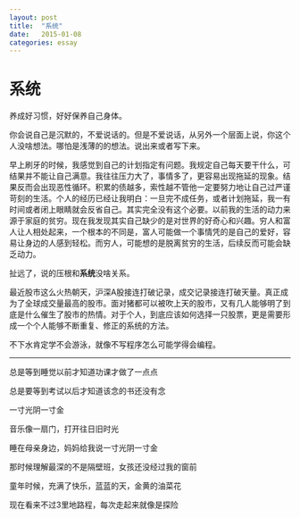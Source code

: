 ```yaml
---
layout: post
title:  "系统"
date:   2015-01-08	
categories: essay
---
```


# 系统 #

养成好习惯，好好保养自己身体。

你会说自己是沉默的，不爱说话的。但是不爱说话，从另外一个层面上说，你这个人没啥想法。哪怕是浅薄的的想法。说出来或者写下来。

早上刷牙的时候，我感觉到自己的计划指定有问题。我规定自己每天要干什么，可结果并不能让自己满意。我往往压力大了，事情多了，更容易出现拖延的现象。结果反而会出现恶性循环。积累的债越多，索性越不管他一定要努力地让自己过严谨苛刻的生活。个人的经历已经让我明白：一旦完不成任务，或者计划拖延，我一有时间或者闭上眼睛就会反省自己。其实完全没有这个必要。以前我的生活的动力来源于家庭的贫穷。现在我发现其实自己缺少的是对世界的好奇心和兴趣。穷人和富人让人相处起来，一个根本的不同是，富人可能做一个事情凭的是自己的爱好，容易让身边的人感到轻松。而穷人，可能想的是脱离贫穷的生活，后续反而可能会缺乏动力。

扯远了，说的压根和**系统**没啥关系。

最近股市这么火热朝天，沪深A股接连打破记录，成交记录接连打破天量。真正成为了全球成交量最高的股市。面对猪都可以被吹上天的股市，又有几人能够明了到底是什么催生了股市的热情。对于个人，到底应该如何选择一只股票，更是需要形成一个个人能够不断重复、修正的系统的方法。

不下水肯定学不会游泳，就像不写程序怎么可能学得会编程。

* * *
总是等到睡觉以前才知道功课才做了一点点

总是要等到考试以后才知道该念的书还没有念

一寸光阴一寸金

音乐像一扇门，打开往日旧时光

睡在母亲身边，妈妈给我说一寸光阴一寸金

那时候理解最深的不是隔壁班，女孩还没经过我的窗前

童年时候，充满了快乐，蓝蓝的天，金黄的油菜花

现在看来不过3里地路程，每次走起来就像是探险
